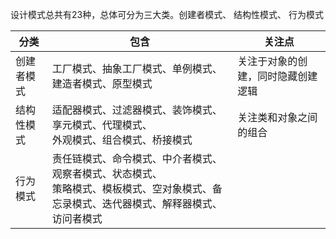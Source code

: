 设计模式总共有23种，总体可分为三大类。创建者模式、 结构性模式、 行为模式


| 分类       | 包含                                                                                                                                         | 关注点                             |
| ---------- | -------------------------------------------------------------------------------------------------------------------------------------------- | ---------------------------------- |
| 创建者模式 | 工厂模式、抽象工厂模式、单例模式、建造者模式、原型模式                                                                                       | 关注于对象的创建，同时隐藏创建逻辑 |
| 结构性模式 | 适配器模式、过滤器模式、装饰模式、享元模式、代理模式、<br />外观模式、组合模式、桥接模式                                                     | 关注类和对象之间的组合             |
| 行为模式   | 责任链模式、命令模式、中介者模式、观察者模式、状态模式、<br />策略模式、模板模式、空对象模式、备忘录模式、迭代器模式、解释器模式、访问者模式 |                                    |
